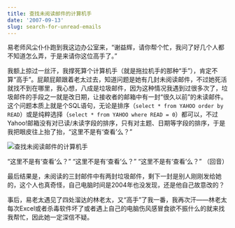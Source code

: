 ```yaml
---
title: 查找未阅读邮件的计算机手
date: '2007-09-13'
slug: search-for-unread-emails
---
```


易老师风尘仆仆跑到我这边办公室来，“谢益辉，请你帮个忙，我问了好几个人都不知道怎么弄，于是来请你这位高手了。”

我额上掠过一丝汗，我撑死算个计算机手（就是拖拉机手的那种“手”），肯定不算“高手”。屁颠屁颠跟着老太过去，知道问题是她有几封未阅读邮件，不过她死活就找不到在哪里，我心想，八成是垃圾邮件，因为这种情况我遇到过很多次了，垃圾邮件的手段之一就是改日期，让接收者的邮箱中有一封“很久以前”的未读邮件。这个问题本质上就是个SQL语句，无论是排序（`select * from YAHOO order by READ`）或是纯粹选择（`select * from YAHOO where READ = 0`）都可以，不过Yahoo!邮箱没有对已读/未读字段的排序，只有对主题、日期等字段的排序，于是我把眼皮往上抬了抬，“这里不是有‘查看’么？”

![查找未阅读邮件的计算机手](https://i.imgur.com/41ex6.png)

“这里不是有‘查看’么？” “这里不是有‘查看’么？” “这里不是有‘查看’么？” （回音）

最后结果是，未阅读的三封邮件中有两封垃圾邮件，剩下一封是别人刚刚发给她的，这个人也真奇怪，自己电脑时间是2004年也没发现，还是他自己故意改的？

事后，易老太遇见了四处溜达的林老太，又“高手”了我一番，我再次汗——林老太每次Excel或者杀毒软件坏了或者遇上自己的电脑伤风感冒食欲不振什么的就来找我帮忙，因此她一定深信不疑。

